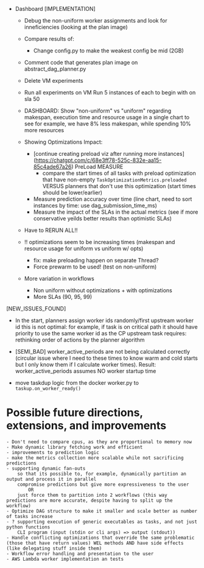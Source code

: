 - Dashboard
    [IMPLEMENTATION]
    - Debug the non-uniform worker assignments and look for inneficiencies (looking at the plan image)
    - Compare results of:
        - Change config.py to make the weakest config be mid (2GB)

    - Comment code that generates plan image on abstract_dag_planner.py

    - Delete VM experiments
    - Run all experiments on VM
        Run 5 instances of each to begin with on sla 50

    - DASHBOARD: Show "non-uniform" vs "uniform" regarding makespan, execution time and resource usage in a single chart
        to see for example, we have 8% less makespan, while spending 10% more resources
    - Showing Optimizations Impact:
        - [continue creating preload viz after running more instances] (https://chatgpt.com/c/68e3ff78-525c-832e-aa15-85c4ade67a26)
            PreLoad
            MEASURE
            - compare the start times of all tasks with preload optimization that have non-empty `TaskOptimizationMetrics.preloaded` VERSUS planners that don't use this optimization (start times should be lower/earlier)
        - Measure prediction accuracy over time (line chart, need to sort instances by time: use dag_submission_time_ms)
        - Measure the impact of the SLAs in the actual metrics (see if more conservative yeilds better results than optimistic SLAs)

    - Have to RERUN ALL!!
    - !! optimizations seem to be increasing times (makespan and resource usage for uniform vs uniform w/ opts)
        - fix: make preloading happen on separate Thread?
        - Force prewarm to be used! (test on non-uniform)
    
    - More variation in workflows
        - Non uniform without optimizations + with optimizations
        - More SLAs (90, 95, 99)

[NEW_ISSUES_FOUND]
- In the start, planners assign worker ids randomly/first upstream worker id
    this is not optimal: for example, if task is on critical path it should have priority to use the same worker id as the CP upstream task
    requires: rethinking order of actions by the planner algorithm
- [SEMI_BAD] worker_active_periods are not being calculated correctly (circular issue where I need to these times to know warm and cold starts but I only know them if I calculate worker times). Result: worker_active_periods assumes NO worker startup time

- move taskdup logic from the docker worker.py to `taskup.on_worker_ready()`

# Possible future directions, extensions, and improvements
    - Don't need to compare cpus, as they are proportional to memory now
    - Make dynamic library fetching work and efficient
    - improvements to prediction logic
    - make the metrics collection more scalable while not sacrificing predictions
    - supporting dynamic fan-outs
        so that its possible to, for example, dynamically partition an output and process it in parallel
        compromise predictions but give more expressiveness to the user 
            OR
        just force them to partition into 2 workflows (this way predictions are more accurate, despite having to split up the workflow)
    - Optimize DAG structure to make it smaller and scale better as number of tasks increase
    - ? supporting execution of generic executables as tasks, and not just python functions
        CLI program (input (stdin or cli args) => output (stdout))
    - Handle conflicting optimizations that override the same problematic (those that have return values) WEL methods AND have side effects (like delegating stuff inside them)
    - Workflow error handling and presentation to the user
    - AWS Lambda worker implementation an tests